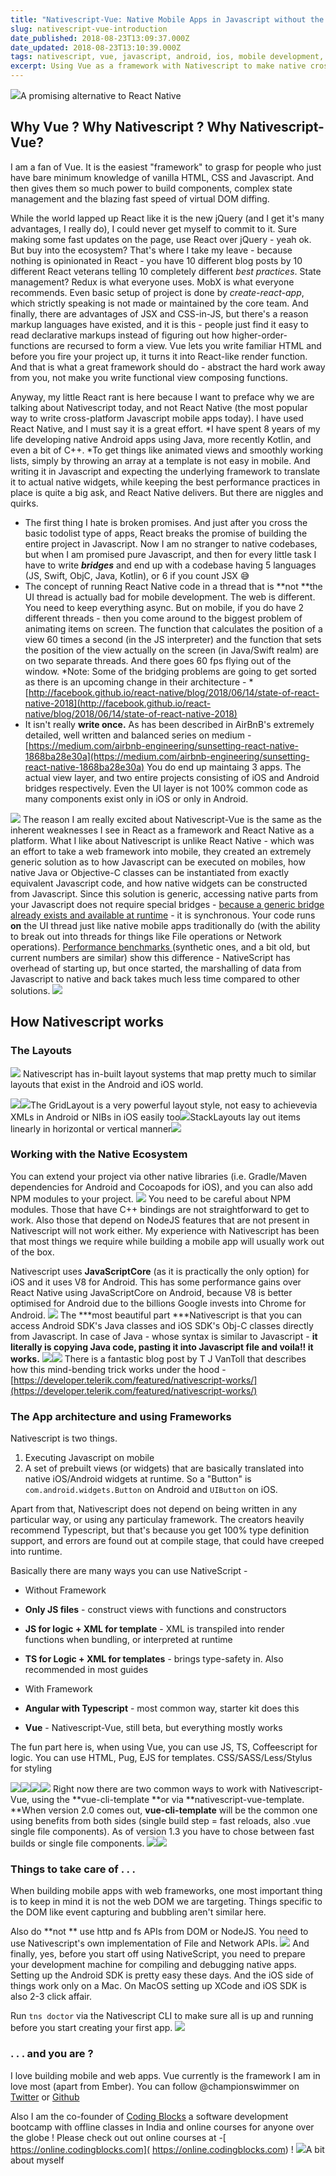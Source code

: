 ```yaml
---
title: "Nativescript-Vue: Native Mobile Apps in Javascript without the Hard Parts™"
slug: nativescript-vue-introduction
date_published: 2018-08-23T13:09:37.000Z
date_updated: 2018-08-23T13:10:39.000Z
tags: nativescript, vue, javascript, android, ios, mobile development, cross platform
excerpt: Using Vue as a framework with Nativescript to make native cross platform mobile apps.
---
```


![](https://speakerd.s3.amazonaws.com/presentations/631d316c9e6d4b6ab16448dd57b266db/slide_0.jpg)A promising alternative to React Native 
## Why Vue ? Why Nativescript ? Why Nativescript-Vue? 

I am a fan of Vue. It is the easiest "framework" to grasp for people who just have bare minimum knowledge of vanilla HTML, CSS and Javascript. And then gives them so much power to build components, complex state management and the blazing fast speed of virtual DOM diffing. 

While the world lapped up React like it is the new jQuery (and I get it's many advantages, I really do), I could never get myself to commit to it. Sure making some fast updates on the page, use React over jQuery - yeah ok. But buy into the ecosystem? That's where I take my leave - because nothing is opinionated in React - you have 10 different blog posts by 10 different React veterans telling 10 completely different *best practices*. State management? Redux is what everyone uses. MobX is what everyone recommends. Even basic setup of project is done by *create-react-app*, which strictly speaking is not made or maintained by the core team. And finally, there are advantages of JSX and CSS-in-JS, but there's a reason markup languages have existed, and it is this - people just find it easy to read declarative markups instead of figuring out how higher-order-functions are recursed to form a view. Vue lets you write familiar HTML and before you fire your project up, it turns it into React-like render function. And that is what a great framework should do - abstract the hard work away from you, not make you write functional view composing functions. 

Anyway, my little React rant is here because I want to preface why we are talking about Nativescript today, and not React Native (the most popular way to write cross-platform Javascript mobile apps today). I have used React Native, and I must say it is a great effort. *I have spent 8 years of my life developing native Android apps using Java, more recently Kotlin, and even a bit of C++. *To get things like animated views and smoothly working lists, simply by throwing an array at a template is not easy in mobile. And writing it in Javascript and expecting the underlying framework to translate it to actual native widgets, while keeping the best performance practices in place is quite a big ask, and React Native delivers. But there are niggles and quirks. 

- The first thing I hate is broken promises. And just after you cross the basic todolist type of apps, React breaks the promise of building the entire project in Javascript. Now I am no stranger to native codebases, but when I am promised pure Javascript, and then for every little task I have to write ***bridges*** and end up with a codebase having 5 languages (JS, Swift, ObjC, Java, Kotlin), or 6 if you count JSX 😅
- The concept of running React Native code in a thread that is **not **the UI thread is actually bad for mobile development. The web is different. You need to keep everything async. But on mobile, if you do have 2 different threads - then you come around to the biggest problem of animating items on screen. The function that calculates the position of a view 60 times a second (in the JS interpreter) and the function that sets the position of the view actually on the screen (in Java/Swift realm) are on two separate threads. And there goes 60 fps flying out of the window. 
*Note: Some of the bridging problems are going to get sorted as there is an upcoming change in their architecture - *[http://facebook.github.io/react-native/blog/2018/06/14/state-of-react-native-2018](http://facebook.github.io/react-native/blog/2018/06/14/state-of-react-native-2018)
- It isn't really **write once.** As has been described in AirBnB's extremely detailed, well written and balanced series on medium - [https://medium.com/airbnb-engineering/sunsetting-react-native-1868ba28e30a](https://medium.com/airbnb-engineering/sunsetting-react-native-1868ba28e30a)
You do end up maintaing 3 apps. The actual view layer, and two entire projects consisting of iOS and Android bridges respectively. Even the UI layer is not 100% common code as many components exist only in iOS or only in Android.

![](https://speakerd.s3.amazonaws.com/presentations/631d316c9e6d4b6ab16448dd57b266db/slide_2.jpg)
The reason I am really excited about Nativescript-Vue is the same as the inherent weaknesses I see in React as a framework and React Native as a platform. What I like about Nativescript is unlike React Native - which was an effort to take a web framework into mobile, they created an extremely generic solution as to how Javascript can be executed on mobiles, how native Java or Objective-C classes can be instantiated from exactly equivalent Javascript code, and how native widgets can be constructed from Javascript. Since this solution is generic, accessing native parts from your Javascript does not require special bridges - [because a generic bridge already exists and available at runtime](https://docs.nativescript.org/core-concepts/android-runtime/advanced-topics/execution-flow) - it is synchronous. Your code runs **on** the UI thread just like native mobile apps traditionally do (with the ability to break out into threads for things like File operations or Network operations). [Performance benchmarks ](https://github.com/NativeScript/sample-iOS-Profiling/tree/performance-tests)(synthetic ones, and a bit old, but current numbers are similar) show this difference - NativeScript has overhead of starting up, but once started, the marshalling of data from Javascript to native and back takes much less time compared to other solutions. 
![](https://speakerd.s3.amazonaws.com/presentations/631d316c9e6d4b6ab16448dd57b266db/slide_5.jpg)
## How Nativescript works

### The Layouts 
![](https://speakerd.s3.amazonaws.com/presentations/631d316c9e6d4b6ab16448dd57b266db/slide_6.jpg)
Nativescript has in-built layout systems that map pretty much to similar layouts that exist in the Android and iOS world.

![](https://speakerd.s3.amazonaws.com/presentations/631d316c9e6d4b6ab16448dd57b266db/slide_7.jpg)![](https://speakerd.s3.amazonaws.com/presentations/631d316c9e6d4b6ab16448dd57b266db/slide_8.jpg)The GridLayout is a very powerful layout style, not easy to achievevia XMLs in Android or NIBs in iOS easily too‌‌![](https://speakerd.s3.amazonaws.com/presentations/631d316c9e6d4b6ab16448dd57b266db/slide_9.jpg)StackLayouts lay out items linearly in horizontal or vertical manner![](https://speakerd.s3.amazonaws.com/presentations/631d316c9e6d4b6ab16448dd57b266db/slide_10.jpg)
### Working with the Native Ecosystem

You can extend your project via other native libraries (i.e. Gradle/Maven dependencies for Android and Cocoapods for iOS), and you can also add NPM modules to your project.
![](https://speakerd.s3.amazonaws.com/presentations/631d316c9e6d4b6ab16448dd57b266db/slide_11.jpg)
You need to be careful about NPM modules. Those that have C++ bindings are not straightforward to get to work. Also those that depend on NodeJS features that are not present in Nativescript will not work either. My experience with Nativescript has been that most things we require while building a mobile app will usually work out of the box. 

Nativescript uses **JavaScriptCore** (as it is practically the only option) for iOS and it uses V8 for Android. This has some performance gains over React Native using JavaScriptCore on Android, because V8 is better optimised for Android due to the billions Google invests into Chrome for Android. 
![](https://speakerd.s3.amazonaws.com/presentations/631d316c9e6d4b6ab16448dd57b266db/slide_12.jpg)
The ***most beautiful part ***Nativescript is that you can access Android SDK's Java classes and iOS SDK's Obj-C classes directly from Javascript. In case of Java - whose syntax is similar to Javascript - **it literally is copying Java code, pasting it into Javascript file and voila!! it works.**
![](https://speakerd.s3.amazonaws.com/presentations/631d316c9e6d4b6ab16448dd57b266db/slide_13.jpg)![](https://speakerd.s3.amazonaws.com/presentations/631d316c9e6d4b6ab16448dd57b266db/slide_14.jpg)
There is a fantastic blog post by T J VanToll that describes how this mind-bending trick works under the hood - [https://developer.telerik.com/featured/nativescript-works/](https://developer.telerik.com/featured/nativescript-works/)

### The App architecture and using Frameworks

Nativescript is two things.

1. Executing Javascript on mobile
2. A set of prebuilt views (or widgets) that are basically translated into native iOS/Android widgets at runtime. So a "Button" is `com.android.widgets.Button` on Android and `UIButton` on iOS. 

Apart from that, Nativescript does not depend on being written in any particular way, or using any particulay framework. The creators heavily recommend Typescript, but that's because you get 100% type definition support, and errors are found out at compile stage, that could have creeped into runtime. 

Basically there are many ways you can use NativeScript - 

- Without Framework

- **Only JS files** - construct views with functions and constructors
- **JS for logic + XML for template**  - XML is transpiled into render functions when bundling, or interpreted at runtime
- **TS for Logic + XML for templates** - brings type-safety in. Also recommended in most guides

- With Framework

- **Angular with Typescript** - most common way, starter kit does this
- **Vue** - Nativescript-Vue, still beta, but everything mostly works

The fun part here is, when using Vue, you can use JS, TS, Coffeescript for logic. You can use HTML, Pug, EJS for templates. CSS/SASS/Less/Stylus for styling

![](https://speakerd.s3.amazonaws.com/presentations/631d316c9e6d4b6ab16448dd57b266db/slide_16.jpg)![](https://speakerd.s3.amazonaws.com/presentations/631d316c9e6d4b6ab16448dd57b266db/slide_17.jpg)![](https://speakerd.s3.amazonaws.com/presentations/631d316c9e6d4b6ab16448dd57b266db/slide_18.jpg)![](https://speakerd.s3.amazonaws.com/presentations/631d316c9e6d4b6ab16448dd57b266db/slide_19.jpg)
Right now there are two common ways to work with Nativescript-Vue, using the **vue-cli-template **or via **nativescript-vue-template. **When version 2.0 comes out, **vue-cli-template** will be the common one using benefits from both sides (single build step = fast reloads, also .vue single file components). As of version 1.3 you have to chose between fast builds or single file components. 
![](https://speakerd.s3.amazonaws.com/presentations/631d316c9e6d4b6ab16448dd57b266db/slide_20.jpg)![](https://speakerd.s3.amazonaws.com/presentations/631d316c9e6d4b6ab16448dd57b266db/slide_21.jpg)
### Things to take care of . . .

When building mobile apps with web frameworks, one most important thing is to keep in mind it is not the web DOM we are targeting. Things specific to the DOM like event capturing and bubbling aren't similar here. 

Also do **not ** use http and fs APIs from DOM or NodeJS. You need to use Nativescript's own implementation of File and Network APIs. 
![](https://speakerd.s3.amazonaws.com/presentations/631d316c9e6d4b6ab16448dd57b266db/slide_24.jpg)
And finally, yes, before you start off using NativeScript, you need to prepare your development machine for compiling and debugging native apps. Setting up the Android SDK is pretty easy these days. And the iOS side of things work only on a Mac. On MacOS setting up XCode and iOS SDK is also 2-3 click affair. 

Run `tns doctor` via the Nativescript CLI to make sure all is up and running before you start creating your first app. 
![](https://speakerd.s3.amazonaws.com/presentations/631d316c9e6d4b6ab16448dd57b266db/slide_25.jpg)
### . . . and you are ? 

I love building mobile and web apps. Vue currently is the framework I am in love most (apart from Ember). You can follow @championswimmer on [Twitter](https://twitter.com/championswimmer) or [Github](https://github.com/championswimmer)

Also I am the co-founder of [Coding Blocks](https://cb.lk) a software development bootcamp with offline classes in India and online courses for anyone over the globe ! Please check out out online courses at -[ https://online.codingblocks.com]( https://online.codingblocks.com) !
![](https://speakerd.s3.amazonaws.com/presentations/631d316c9e6d4b6ab16448dd57b266db/slide_1.jpg)A bit about myself
